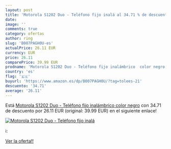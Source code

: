 ```yaml
---
layout: post
title: 'Motorola S1202 Duo - Teléfono fijo inalá al 34.71 % de descuento'
date: 
image: ''
comments: true
category: ofertas
author: ring
slug: 'B007PAGH0U-es'
actualPrice: 26.11 EUR
currency: EUR
price: 26.11
comparePrice: 39.99 EUR
prodname: 'Motorola S1202 Duo - Teléfono fijo inalámbrico  color negro'
country: 'es'
flag: '🇪🇸'
buyurl: 'https://www.amazon.es/dp/B007PAGH0U/?tag=tolees-21'
descuento: '34.71'
average: '26.11'
---
```


Está [Motorola S1202 Duo - Teléfono fijo inalámbrico  color negro](https://www.amazon.es/dp/B007PAGH0U/?tag=tolees-21) con 34.71 de descuento por 26.11 EUR (original: 39.99 EUR) en el siguiente enlace!

[![Motorola S1202 Duo - Teléfono fijo inalá]()](https://www.amazon.es/dp/B007PAGH0U/?tag=tolees-21)

ℹ️:


[Ver la oferta!!](https://www.amazon.es/dp/B007PAGH0U/?tag=tolees-21)
